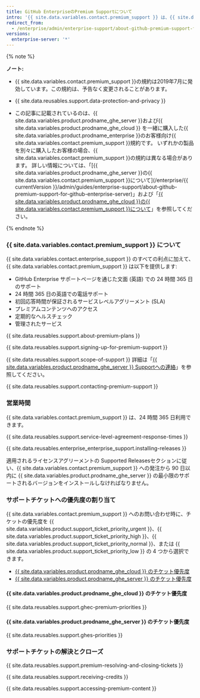 ```yaml
---
title: GitHub EnterpriseのPremium Supportについて
intro: '{{ site.data.variables.contact.premium_support }} は、{{ site.data.variables.product.prodname_enterprise }} のお客様のための有料の補足的なサポートです。'
redirect_from:
  - /enterprise/admin/enterprise-support/about-github-premium-support-for-github-enterprise
versions:
  enterprise-server: '*'
---
```


{% note %}

**ノート:**

- {{ site.data.variables.contact.premium_support }}の規約は2019年7月に発効しています。この規約は、予告なく変更されることがあります。

- {{ site.data.reusables.support.data-protection-and-privacy }}

- この記事に記載されているのは、{{ site.data.variables.product.prodname_ghe_server }}および{{ site.data.variables.product.prodname_ghe_cloud }} を一緒に購入した{{ site.data.variables.product.prodname_enterprise }}のお客様向け{{ site.data.variables.contact.premium_support }}規約です。 いずれかの製品を別々に購入したお客様の場合、{{ site.data.variables.contact.premium_support }}の規約は異なる場合があります。 詳しい情報については、「[{{ site.data.variables.product.prodname_ghe_server }}の{{ site.data.variables.contact.premium_support }}について](/enterprise/{{ currentVersion }}/admin/guides/enterprise-support/about-github-premium-support-for-github-enterprise-server)」および「<a href="/articles/about-github-premium-support-for-github-enterprise-cloud" class="dotcom-only">{{ site.data.variables.product.prodname_ghe_cloud }}の{{ site.data.variables.contact.premium_support }}について</a>」を参照してください。

{% endnote %}

### {{ site.data.variables.contact.premium_support }} について

{{ site.data.variables.contact.enterprise_support }} のすべての利点に加えて、{{ site.data.variables.contact.premium_support }} は以下を提供します:
  - GitHub Enterprise サポートページを通じた文面 (英語) での 24 時間 365 日のサポート
  - 24 時間 365 日の英語での電話サポート
  - 初回応答時間が保証されるサービスレベルアグリーメント (SLA)
  - プレミアムコンテンツへのアクセス
  - 定期的なヘルスチェック
  - 管理されたサービス

{{ site.data.reusables.support.about-premium-plans }}

{{ site.data.reusables.support.signing-up-for-premium-support }}

{{ site.data.reusables.support.scope-of-support }} 詳細は「[{{ site.data.variables.product.prodname_ghe_server }} Supportへの連絡](/enterprise/admin/guides/enterprise-support/reaching-github-support)」を参照してください。

{{ site.data.reusables.support.contacting-premium-support }}

### 営業時間

{{ site.data.variables.contact.premium_support }} は、24 時間 365 日利用できます。

{{ site.data.reusables.support.service-level-agreement-response-times }}

{{ site.data.reusables.enterprise_enterprise_support.installing-releases }}

適用されるライセンスアグリーメントの Supported Releasesセクションに従い、{{ site.data.variables.contact.premium_support }} への発注から 90 日以内に {{ site.data.variables.product.prodname_ghe_server }} の最小限のサポートされるバージョンをインストールしなければなりません。

### サポートチケットへの優先度の割り当て

{{ site.data.variables.contact.premium_support }} へのお問い合わせ時に、チケットの優先度を {{ site.data.variables.product.support_ticket_priority_urgent }}、{{ site.data.variables.product.support_ticket_priority_high }}、{{ site.data.variables.product.support_ticket_priority_normal }}、または {{ site.data.variables.product.support_ticket_priority_low }} の 4 つから選択できます。

- [{{ site.data.variables.product.prodname_ghe_cloud }} のチケット優先度](#ticket-priorities-for-github-enterprise-cloud)
- [{{ site.data.variables.product.prodname_ghe_server }} のチケット優先度](#ticket-priorities-for-github-enterprise-server)

#### {{ site.data.variables.product.prodname_ghe_cloud }} のチケット優先度

{{ site.data.reusables.support.ghec-premium-priorities }}

#### {{ site.data.variables.product.prodname_ghe_server }} のチケット優先度

{{ site.data.reusables.support.ghes-priorities }}

### サポートチケットの解決とクローズ

{{ site.data.reusables.support.premium-resolving-and-closing-tickets }}

{{ site.data.reusables.support.receiving-credits }}

{{ site.data.reusables.support.accessing-premium-content }}
